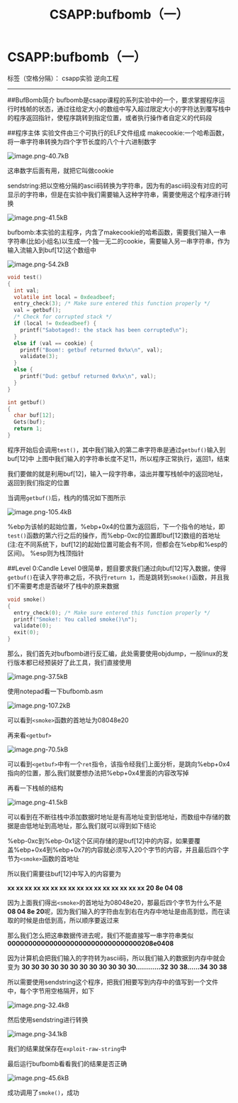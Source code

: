 ﻿---
layout: post
title: CSAPP:bufbomb（一）
category: CSAPP_LAB
description: CSAPP:bufbomb
published: true
---
# CSAPP:bufbomb（一）

标签（空格分隔）： csapp实验 逆向工程

---

##BufBomb简介
bufbomb是csapp课程的系列实验中的一个，要求掌握程序运行时栈帧的状态，通过往给定大小的数组中写入超过限定大小的字符达到覆写栈中的程序返回指针，使程序跳转到指定位置，或者执行操作者自定义的代码段

##程序主体
实验文件由三个可执行的ELF文件组成
makecookie:一个哈希函数，将一串字符串转换为四个字节长度的八个十六进制数字

![image.png-40.7kB][1]

这串数字后面有用，就把它叫做cookie

sendstring:把以空格分隔的ascii码转换为字符串，因为有的ascii码没有对应的可显示的字符串，但是在实验中我们需要输入这种字符串，需要使用这个程序进行转换

![image.png-41.5kB][2]

bufbomb:本实验的主程序，内含了makecookie的哈希函数，需要我们输入一串字符串(比如小组名)以生成一个独一无二的cookie，需要输入另一串字符串，作为输入流输入到buf[12]这个数组中

![image.png-54.2kB][3]

```c
void test()
{
  int val;
  volatile int local = 0xdeadbeef;
  entry_check(3); /* Make sure entered this function properly */
  val = getbuf();
  /* Check for corrupted stack */
  if (local != 0xdeadbeef) {
    printf("Sabotaged!: the stack has been corrupted\n");
  }
  else if (val == cookie) {
    printf("Boom!: getbuf returned 0x%x\n", val);
    validate(3);
  }
  else {
    printf("Dud: getbuf returned 0x%x\n", val);
  }
}
```

```c
int getbuf()
{
  char buf[12];
  Gets(buf);
  return 1;
}
```

程序开始后会调用`test()`，其中我们输入的第二串字符串是通过`getbuf()`输入到buf[12]中
上图中我们输入的字符串长度不足11，所以程序正常执行，返回1，结束

我们要做的就是利用buf[12]，输入一段字符串，溢出并覆写栈帧中的返回地址，返回到我们指定的位置

当调用`getbuf()`后，栈内的情况如下图所示

![image.png-105.4kB][4]

%ebp为该帧的起始位置，%ebp+0x4的位置为返回后，下一个指令的地址，即`test()`函数的第六行之后的操作，而%ebp-0xc的位置即buf[12]数组的首地址(注:在不同系统下，buf[12]的起始位置可能会有不同，但都会在%ebp和%esp的区间)。
%esp则为栈顶指针

##Level 0:Candle
Level 0很简单，题目要求我们通过向buf[12]写入数据，使得`getbuf()`在读入字符串之后，不执行`return 1`，而是跳转到`smoke()`函数，并且我们不需要考虑是否破坏了栈中的原来数据

```c
void smoke()
{
  entry_check(0); /* Make sure entered this function properly */
  printf("Smoke!: You called smoke()\n");
  validate(0);
  exit(0);
}
```

那么，我们首先对bufbomb进行反汇编，此处需要使用objdump，一般linux的发行版本都已经预装好了此工具，我们直接使用

![image.png-37.5kB][5]

使用notepad看一下bufbomb.asm

![image.png-107.2kB][6]

可以看到`<smoke>`函数的首地址为08048e20

再来看`<getbuf>`

![image.png-70.5kB][7]

可以看到`<getbuf>`中有一个`ret`指令，该指令经我们上面分析，是跳向%ebp+0x4指向的位置，那么我们就要想办法把%ebp+0x4里面的内容改写掉

再看一下栈帧的结构

![image.png-41.5kB][8]

可以看到在不断往栈中添加数据时地址是有高地址变到低地址，而数组中存储的数据是由低地址到高地址，那么我们就可以得到如下结论

%ebp-0xc到%ebp-0x1这个区间存储的是buf[12]中的内容，如果要覆盖%ebp+0x4到%ebp+0x7的内容就必须写入20个字节的内容，并且最后四个字节为`<smoke>`函数的首地址

所以我们需要往buf[12]中写入的内容要为

**xx xx xx xx xx xx xx xx xx xx xx xx xx xx xx xx 20 8e 04 08**

因为上面我们得出`<smoke>`的首地址为08048e20，那最后四个字节为什么不是
**08 04 8e 20**呢，因为我们输入的字符由左到右在内存中地址是由高到低，而在读取的时候是由低到高，所以顺序要返过来

那么我们怎么把这串数据传进去呢，我们不能直接写一串字符串类似
**00000000000000000000000000000000208e0408**

因为计算机会把我们输入的字符转为ascii码，所以我们输入的数据到内存中就会变为
**30 30 30 30 30 30 30 30 30 30 30 30…………32 30 38……34 30 38**

所以需要使用sendstring这个程序，把我们相要写到内存中的值写到一个文件中，每个字节用空格隔开，如下

![image.png-32.4kB][9]

然后使用sendstring进行转换

![image.png-34.1kB][10]

我们的结果就保存在`exploit-raw-string`中

最后运行bufbomb看看我们的结果是否正确

![image.png-45.6kB][11]

成功调用了`smoke()`，成功

  [1]: http://static.zybuluo.com/windmelon/1apt45eiuwn6zbhckqkuri08/image.png
  [2]: http://static.zybuluo.com/windmelon/szjbyu4zbtmrrppaaq0dzafl/image.png
  [3]: http://static.zybuluo.com/windmelon/f252r5j0n2zf141o8f1oithi/image.png
  [4]: http://static.zybuluo.com/windmelon/gdvjnkpb432l94su9pc7p3gx/image.png
  [5]: http://static.zybuluo.com/windmelon/jdzbnowezuxo1blo9ysdvmlh/image.png
  [6]: http://static.zybuluo.com/windmelon/1jiyeoi0pggpfq6fndsp18kp/image.png
  [7]: http://static.zybuluo.com/windmelon/bytx4yp8k5j6ys6q4uoxu051/image.png
  [8]: http://static.zybuluo.com/windmelon/nswxvbtq9vv3oz6cyue734fl/image.png
  [9]: http://static.zybuluo.com/windmelon/i1hey9djjooxq9i3ce0ixkd7/image.png
  [10]: http://static.zybuluo.com/windmelon/wanpcrsfk9l1ejofgubuo28r/image.png
  [11]: http://static.zybuluo.com/windmelon/k129n2r2hsksslsdgbvkkxmn/image.png